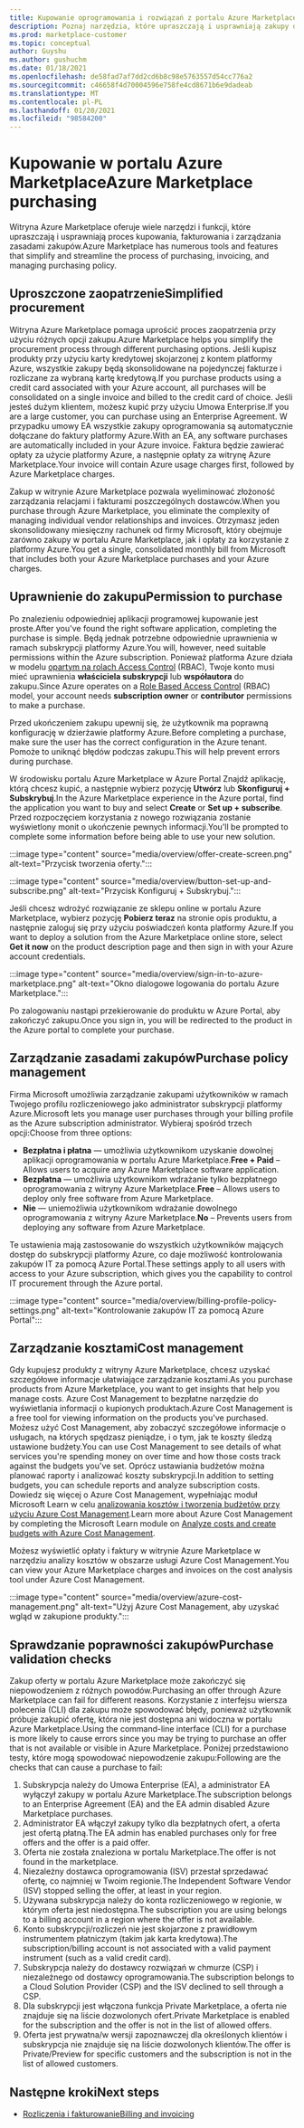 ```yaml
---
title: Kupowanie oprogramowania i rozwiązań z portalu Azure Marketplace
description: Poznaj narzędzia, które upraszczają i usprawniają zakupy oprogramowania i zarządzanie nimi w portalu Azure Marketplace.
ms.prod: marketplace-customer
ms.topic: conceptual
author: Guyshu
ms.author: gushuchm
ms.date: 01/18/2021
ms.openlocfilehash: de58fad7af7dd2cd6b8c98e5763557d54cc776a2
ms.sourcegitcommit: c46658f4d70004596e758fe4cd8671b6e9dadeab
ms.translationtype: MT
ms.contentlocale: pl-PL
ms.lasthandoff: 01/20/2021
ms.locfileid: "98584200"
---
```

# <a name="azure-marketplace-purchasing"></a><span data-ttu-id="0fc30-103">Kupowanie w portalu Azure Marketplace</span><span class="sxs-lookup"><span data-stu-id="0fc30-103">Azure Marketplace purchasing</span></span>

<span data-ttu-id="0fc30-104">Witryna Azure Marketplace oferuje wiele narzędzi i funkcji, które upraszczają i usprawniają proces kupowania, fakturowania i zarządzania zasadami zakupów.</span><span class="sxs-lookup"><span data-stu-id="0fc30-104">Azure Marketplace has numerous tools and features that simplify and streamline the process of purchasing, invoicing, and managing purchasing policy.</span></span>

## <a name="simplified-procurement"></a><span data-ttu-id="0fc30-105">Uproszczone zaopatrzenie</span><span class="sxs-lookup"><span data-stu-id="0fc30-105">Simplified procurement</span></span>

<span data-ttu-id="0fc30-106">Witryna Azure Marketplace pomaga uprościć proces zaopatrzenia przy użyciu różnych opcji zakupu.</span><span class="sxs-lookup"><span data-stu-id="0fc30-106">Azure Marketplace helps you simplify the procurement process through different purchasing options.</span></span> <span data-ttu-id="0fc30-107">Jeśli kupisz produkty przy użyciu karty kredytowej skojarzonej z kontem platformy Azure, wszystkie zakupy będą skonsolidowane na pojedynczej fakturze i rozliczane za wybraną kartę kredytową.</span><span class="sxs-lookup"><span data-stu-id="0fc30-107">If you purchase products using a credit card associated with your Azure account, all purchases will be consolidated on a single invoice and billed to the credit card of choice.</span></span> <span data-ttu-id="0fc30-108">Jeśli jesteś dużym klientem, możesz kupić przy użyciu Umowa Enterprise.</span><span class="sxs-lookup"><span data-stu-id="0fc30-108">If you are a large customer, you can purchase using an Enterprise Agreement.</span></span> <span data-ttu-id="0fc30-109">W przypadku umowy EA wszystkie zakupy oprogramowania są automatycznie dołączane do faktury platformy Azure.</span><span class="sxs-lookup"><span data-stu-id="0fc30-109">With an EA, any software purchases are automatically included in your Azure invoice.</span></span> <span data-ttu-id="0fc30-110">Faktura będzie zawierać opłaty za użycie platformy Azure, a następnie opłaty za witrynę Azure Marketplace.</span><span class="sxs-lookup"><span data-stu-id="0fc30-110">Your invoice will contain Azure usage charges first, followed by Azure Marketplace charges.</span></span>

<span data-ttu-id="0fc30-111">Zakup w witrynie Azure Marketplace pozwala wyeliminować złożoność zarządzania relacjami i fakturami poszczególnych dostawców.</span><span class="sxs-lookup"><span data-stu-id="0fc30-111">When you purchase through Azure Marketplace, you eliminate the complexity of managing individual vendor relationships and invoices.</span></span> <span data-ttu-id="0fc30-112">Otrzymasz jeden skonsolidowany miesięczny rachunek od firmy Microsoft, który obejmuje zarówno zakupy w portalu Azure Marketplace, jak i opłaty za korzystanie z platformy Azure.</span><span class="sxs-lookup"><span data-stu-id="0fc30-112">You get a single, consolidated monthly bill from Microsoft that includes both your Azure Marketplace purchases and your Azure charges.</span></span>

## <a name="permission-to-purchase"></a><span data-ttu-id="0fc30-113">Uprawnienie do zakupu</span><span class="sxs-lookup"><span data-stu-id="0fc30-113">Permission to purchase</span></span>

<span data-ttu-id="0fc30-114">Po znalezieniu odpowiedniej aplikacji programowej kupowanie jest proste.</span><span class="sxs-lookup"><span data-stu-id="0fc30-114">After you've found the right software application, completing the purchase is simple.</span></span> <span data-ttu-id="0fc30-115">Będą jednak potrzebne odpowiednie uprawnienia w ramach subskrypcji platformy Azure.</span><span class="sxs-lookup"><span data-stu-id="0fc30-115">You will, however, need suitable permissions within the Azure subscription.</span></span> <span data-ttu-id="0fc30-116">Ponieważ platforma Azure działa w modelu [opartym na rolach Access Control](/azure/role-based-access-control/overview) (RBAC), Twoje konto musi mieć uprawnienia **właściciela subskrypcji** lub **współautora** do zakupu.</span><span class="sxs-lookup"><span data-stu-id="0fc30-116">Since Azure operates on a [Role Based Access Control](/azure/role-based-access-control/overview) (RBAC) model, your account needs **subscription owner** or **contributor** permissions to make a purchase.</span></span>

<span data-ttu-id="0fc30-117">Przed ukończeniem zakupu upewnij się, że użytkownik ma poprawną konfigurację w dzierżawie platformy Azure.</span><span class="sxs-lookup"><span data-stu-id="0fc30-117">Before completing a purchase, make sure the user has the correct configuration in the Azure tenant.</span></span> <span data-ttu-id="0fc30-118">Pomoże to uniknąć błędów podczas zakupu.</span><span class="sxs-lookup"><span data-stu-id="0fc30-118">This will help prevent errors during purchase.</span></span>

<span data-ttu-id="0fc30-119">W środowisku portalu Azure Marketplace w Azure Portal Znajdź aplikację, którą chcesz kupić, a następnie wybierz pozycję **Utwórz** lub **Skonfiguruj + Subskrybuj**.</span><span class="sxs-lookup"><span data-stu-id="0fc30-119">In the Azure Marketplace experience in the Azure portal, find the application you want to buy and select **Create** or **Set up + subscribe**.</span></span> <span data-ttu-id="0fc30-120">Przed rozpoczęciem korzystania z nowego rozwiązania zostanie wyświetlony monit o ukończenie pewnych informacji.</span><span class="sxs-lookup"><span data-stu-id="0fc30-120">You'll be prompted to complete some information before being able to use your new solution.</span></span>

:::image type="content" source="media/overview/offer-create-screen.png" alt-text="Przycisk tworzenia oferty.":::

:::image type="content" source="media/overview/button-set-up-and-subscribe.png" alt-text="Przycisk Konfiguruj + Subskrybuj.":::

<span data-ttu-id="0fc30-123">Jeśli chcesz wdrożyć rozwiązanie ze sklepu online w portalu Azure Marketplace, wybierz pozycję **Pobierz teraz** na stronie opis produktu, a następnie zaloguj się przy użyciu poświadczeń konta platformy Azure.</span><span class="sxs-lookup"><span data-stu-id="0fc30-123">If you want to deploy a solution from the Azure Marketplace online store, select **Get it now** on the product description page and then sign in with your Azure account credentials.</span></span>

:::image type="content" source="media/overview/sign-in-to-azure-marketplace.png" alt-text="Okno dialogowe logowania do portalu Azure Marketplace.":::

<span data-ttu-id="0fc30-125">Po zalogowaniu nastąpi przekierowanie do produktu w Azure Portal, aby zakończyć zakupu.</span><span class="sxs-lookup"><span data-stu-id="0fc30-125">Once you sign in, you will be redirected to the product in the Azure portal to complete your purchase.</span></span>

## <a name="purchase-policy-management"></a><span data-ttu-id="0fc30-126">Zarządzanie zasadami zakupów</span><span class="sxs-lookup"><span data-stu-id="0fc30-126">Purchase policy management</span></span>

<span data-ttu-id="0fc30-127">Firma Microsoft umożliwia zarządzanie zakupami użytkowników w ramach Twojego profilu rozliczeniowego jako administrator subskrypcji platformy Azure.</span><span class="sxs-lookup"><span data-stu-id="0fc30-127">Microsoft lets you manage user purchases through your billing profile as the Azure subscription administrator.</span></span> <span data-ttu-id="0fc30-128">Wybieraj spośród trzech opcji:</span><span class="sxs-lookup"><span data-stu-id="0fc30-128">Choose from three options:</span></span>

- <span data-ttu-id="0fc30-129">**Bezpłatna i płatna** — umożliwia użytkownikom uzyskanie dowolnej aplikacji oprogramowania w portalu Azure Marketplace.</span><span class="sxs-lookup"><span data-stu-id="0fc30-129">**Free + Paid** – Allows users to acquire any Azure Marketplace software application.</span></span>
- <span data-ttu-id="0fc30-130">**Bezpłatna** — umożliwia użytkownikom wdrażanie tylko bezpłatnego oprogramowania z witryny Azure Marketplace.</span><span class="sxs-lookup"><span data-stu-id="0fc30-130">**Free** – Allows users to deploy only free software from Azure Marketplace.</span></span>
- <span data-ttu-id="0fc30-131">**Nie** — uniemożliwia użytkownikom wdrażanie dowolnego oprogramowania z witryny Azure Marketplace.</span><span class="sxs-lookup"><span data-stu-id="0fc30-131">**No** – Prevents users from deploying any software from Azure Marketplace.</span></span>

<span data-ttu-id="0fc30-132">Te ustawienia mają zastosowanie do wszystkich użytkowników mających dostęp do subskrypcji platformy Azure, co daje możliwość kontrolowania zakupów IT za pomocą Azure Portal.</span><span class="sxs-lookup"><span data-stu-id="0fc30-132">These settings apply to all users with access to your Azure subscription, which gives you the capability to control IT procurement through the Azure portal.</span></span>

:::image type="content" source="media/overview/billing-profile-policy-settings.png" alt-text="Kontrolowanie zakupów IT za pomocą Azure Portal":::

## <a name="cost-management"></a><span data-ttu-id="0fc30-134">Zarządzanie kosztami</span><span class="sxs-lookup"><span data-stu-id="0fc30-134">Cost management</span></span>

<span data-ttu-id="0fc30-135">Gdy kupujesz produkty z witryny Azure Marketplace, chcesz uzyskać szczegółowe informacje ułatwiające zarządzanie kosztami.</span><span class="sxs-lookup"><span data-stu-id="0fc30-135">As you purchase products from Azure Marketplace, you want to get insights that help you manage costs.</span></span> <span data-ttu-id="0fc30-136">Azure Cost Management to bezpłatne narzędzie do wyświetlania informacji o kupionych produktach.</span><span class="sxs-lookup"><span data-stu-id="0fc30-136">Azure Cost Management is a free tool for viewing information on the products you've purchased.</span></span> <span data-ttu-id="0fc30-137">Możesz użyć Cost Management, aby zobaczyć szczegółowe informacje o usługach, na których spędzasz pieniądze, i o tym, jak te koszty śledzą ustawione budżety.</span><span class="sxs-lookup"><span data-stu-id="0fc30-137">You can use Cost Management to see details of what services you're spending money on over time and how those costs track against the budgets you've set.</span></span> <span data-ttu-id="0fc30-138">Oprócz ustawiania budżetów można planować raporty i analizować koszty subskrypcji.</span><span class="sxs-lookup"><span data-stu-id="0fc30-138">In addition to setting budgets, you can schedule reports and analyze subscription costs.</span></span> <span data-ttu-id="0fc30-139">Dowiedz się więcej o Azure Cost Management, wypełniając moduł Microsoft Learn w celu [analizowania kosztów i tworzenia budżetów przy użyciu Azure Cost Management](/learn/modules/analyze-costs-create-budgets-azure-cost-management/).</span><span class="sxs-lookup"><span data-stu-id="0fc30-139">Learn more about Azure Cost Management by completing the Microsoft Learn module on [Analyze costs and create budgets with Azure Cost Management](/learn/modules/analyze-costs-create-budgets-azure-cost-management/).</span></span>

<span data-ttu-id="0fc30-140">Możesz wyświetlić opłaty i faktury w witrynie Azure Marketplace w narzędziu analizy kosztów w obszarze usługi Azure Cost Management.</span><span class="sxs-lookup"><span data-stu-id="0fc30-140">You can view your Azure Marketplace charges and invoices on the cost analysis tool under Azure Cost Management.</span></span>

:::image type="content" source="media/overview/azure-cost-management.png" alt-text="Użyj Azure Cost Management, aby uzyskać wgląd w zakupione produkty.":::

## <a name="purchase-validation-checks"></a><span data-ttu-id="0fc30-142">Sprawdzanie poprawności zakupów</span><span class="sxs-lookup"><span data-stu-id="0fc30-142">Purchase validation checks</span></span>

<span data-ttu-id="0fc30-143">Zakup oferty w portalu Azure Marketplace może zakończyć się niepowodzeniem z różnych powodów.</span><span class="sxs-lookup"><span data-stu-id="0fc30-143">Purchasing an offer through Azure Marketplace can fail for different reasons.</span></span> <span data-ttu-id="0fc30-144">Korzystanie z interfejsu wiersza polecenia (CLI) dla zakupu może spowodować błędy, ponieważ użytkownik próbuje zakupić ofertę, która nie jest dostępna ani widoczna w portalu Azure Marketplace.</span><span class="sxs-lookup"><span data-stu-id="0fc30-144">Using the command-line interface (CLI) for a purchase is more likely to cause errors since you may be trying to purchase an offer that is not available or visible in Azure Marketplace.</span></span> <span data-ttu-id="0fc30-145">Poniżej przedstawiono testy, które mogą spowodować niepowodzenie zakupu:</span><span class="sxs-lookup"><span data-stu-id="0fc30-145">Following are the checks that can cause a purchase to fail:</span></span>

1. <span data-ttu-id="0fc30-146">Subskrypcja należy do Umowa Enterprise (EA), a administrator EA wyłączył zakupy w portalu Azure Marketplace.</span><span class="sxs-lookup"><span data-stu-id="0fc30-146">The subscription belongs to an Enterprise Agreement (EA) and the EA admin disabled Azure Marketplace purchases.</span></span>
1. <span data-ttu-id="0fc30-147">Administrator EA włączył zakupy tylko dla bezpłatnych ofert, a oferta jest ofertą płatną.</span><span class="sxs-lookup"><span data-stu-id="0fc30-147">The EA admin has enabled purchases only for free offers and the offer is a paid offer.</span></span>
1. <span data-ttu-id="0fc30-148">Oferta nie została znaleziona w portalu Marketplace.</span><span class="sxs-lookup"><span data-stu-id="0fc30-148">The offer is not found in the marketplace.</span></span>
1. <span data-ttu-id="0fc30-149">Niezależny dostawca oprogramowania (ISV) przestał sprzedawać ofertę, co najmniej w Twoim regionie.</span><span class="sxs-lookup"><span data-stu-id="0fc30-149">The Independent Software Vendor (ISV) stopped selling the offer, at least in your region.</span></span>
1. <span data-ttu-id="0fc30-150">Używana subskrypcja należy do konta rozliczeniowego w regionie, w którym oferta jest niedostępna.</span><span class="sxs-lookup"><span data-stu-id="0fc30-150">The subscription you are using belongs to a billing account in a region where the offer is not available.</span></span>
1. <span data-ttu-id="0fc30-151">Konto subskrypcji/rozliczeń nie jest skojarzone z prawidłowym instrumentem płatniczym (takim jak karta kredytowa).</span><span class="sxs-lookup"><span data-stu-id="0fc30-151">The subscription/billing account is not associated with a valid payment instrument (such as a valid credit card).</span></span>
1. <span data-ttu-id="0fc30-152">Subskrypcja należy do dostawcy rozwiązań w chmurze (CSP) i niezależnego od dostawcy oprogramowania.</span><span class="sxs-lookup"><span data-stu-id="0fc30-152">The subscription belongs to a Cloud Solution Provider (CSP) and the ISV declined to sell through a CSP.</span></span>
1. <span data-ttu-id="0fc30-153">Dla subskrypcji jest włączona funkcja Private Marketplace, a oferta nie znajduje się na liście dozwolonych ofert.</span><span class="sxs-lookup"><span data-stu-id="0fc30-153">Private Marketplace is enabled for the subscription and the offer is not in the list of allowed offers.</span></span>
1. <span data-ttu-id="0fc30-154">Oferta jest prywatna/w wersji zapoznawczej dla określonych klientów i subskrypcja nie znajduje się na liście dozwolonych klientów.</span><span class="sxs-lookup"><span data-stu-id="0fc30-154">The offer is Private/Preview for specific customers and the subscription is not in the list of allowed customers.</span></span>

## <a name="next-steps"></a><span data-ttu-id="0fc30-155">Następne kroki</span><span class="sxs-lookup"><span data-stu-id="0fc30-155">Next steps</span></span>

- [<span data-ttu-id="0fc30-156">Rozliczenia i fakturowanie</span><span class="sxs-lookup"><span data-stu-id="0fc30-156">Billing and invoicing</span></span>](billing-invoicing.md)